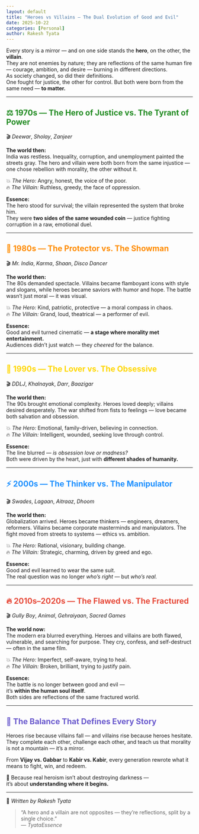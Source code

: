 ```yaml
---
layout: default
title: "Heroes vs Villains — The Dual Evolution of Good and Evil"
date: 2025-10-22
categories: [Personal]
author: Rakesh Tyata
---
```


Every story is a mirror — and on one side stands the **hero**, on the other, the **villain**.  
They are not enemies by nature; they are reflections of the same human fire — courage, ambition, and desire — burning in different directions.  
As society changed, so did their definitions.  
One fought for justice, the other for control. But both were born from the same need — **to matter.**

---

## <span style="color:#228B22;">⚖️ 1970s — The Hero of Justice vs. The Tyrant of Power</span>

🎬 _Deewar_, _Sholay_, _Zanjeer_

**The world then:**  
India was restless. Inequality, corruption, and unemployment painted the streets gray. The hero and villain were both born from the same injustice — one chose rebellion with morality, the other without it.

💥 _The Hero:_ Angry, honest, the voice of the poor.  
🔥 _The Villain:_ Ruthless, greedy, the face of oppression.

**Essence:**  
The hero stood for survival; the villain represented the system that broke him.  
They were **two sides of the same wounded coin** — justice fighting corruption in a raw, emotional duel.

---

## <span style="color:#FF8C00;">💫 1980s — The Protector vs. The Showman</span>

🎬 _Mr. India_, _Karma_, _Shaan_, _Disco Dancer_

**The world then:**  
The 80s demanded spectacle. Villains became flamboyant icons with style and slogans, while heroes became saviors with humor and hope. The battle wasn’t just moral — it was visual.

💥 _The Hero:_ Kind, patriotic, protective — a moral compass in chaos.  
🔥 _The Villain:_ Grand, loud, theatrical — a performer of evil.

**Essence:**  
Good and evil turned cinematic — **a stage where morality met entertainment.**  
Audiences didn’t just watch — they _cheered_ for the balance.

---

## <span style="color:#FFD700;">🌟 1990s — The Lover vs. The Obsessive</span>

🎬 _DDLJ_, _Khalnayak_, _Darr_, _Baazigar_

**The world then:**  
The 90s brought emotional complexity. Heroes loved deeply; villains desired desperately. The war shifted from fists to feelings — love became both salvation and obsession.

💥 _The Hero:_ Emotional, family-driven, believing in connection.  
🔥 _The Villain:_ Intelligent, wounded, seeking love through control.

**Essence:**  
The line blurred — _is obsession love or madness?_  
Both were driven by the heart, just with **different shades of humanity.**

---

## <span style="color:#1E90FF;">⚡ 2000s — The Thinker vs. The Manipulator</span>

🎬 _Swades_, _Lagaan_, _Aitraaz_, _Dhoom_

**The world then:**  
Globalization arrived. Heroes became thinkers — engineers, dreamers, reformers. Villains became corporate masterminds and manipulators. The fight moved from streets to systems — ethics vs. ambition.

💥 _The Hero:_ Rational, visionary, building change.  
🔥 _The Villain:_ Strategic, charming, driven by greed and ego.

**Essence:**  
Good and evil learned to wear the same suit.  
The real question was no longer _who’s right_ — but _who’s real._

---

## <span style="color:#E74C3C;">🔥 2010s–2020s — The Flawed vs. The Fractured</span>

🎬 _Gully Boy_, _Animal_, _Gehraiyaan_, _Sacred Games_

**The world now:**  
The modern era blurred everything. Heroes and villains are both flawed, vulnerable, and searching for purpose. They cry, confess, and self-destruct — often in the same film.

💥 _The Hero:_ Imperfect, self-aware, trying to heal.  
🔥 _The Villain:_ Broken, brilliant, trying to justify pain.

**Essence:**  
The battle is no longer between good and evil —  
it’s **within the human soul itself**.  
Both sides are reflections of the same fractured world.

---

## <span style="color:#6A5ACD;">💞 The Balance That Defines Every Story</span>

Heroes rise because villains fall — and villains rise because heroes hesitate.  
They complete each other, challenge each other, and teach us that morality is not a mountain — it’s a mirror.

From **Vijay vs. Gabbar** to **Kabir vs. Kabir**, every generation rewrote what it means to fight, win, and redeem.

💫 Because real heroism isn’t about destroying darkness —  
it’s about **understanding where it begins.**

---

📝 _Written by Rakesh Tyata_

> “A hero and a villain are not opposites — they’re reflections, split by a single choice.”  
> — _TyataEssence_

